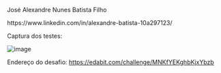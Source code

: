 José Alexandre Nunes Batista Filho
<p> https://www.linkedin.com/in/alexandre-batista-10a297123/<p>
Captura dos testes:

![image](https://user-images.githubusercontent.com/89105629/161075562-e8352793-ccf5-4b2e-8ad3-cca160772ec4.png)

Endereço do desafio: https://edabit.com/challenge/MNKfYEKghbKjxYbzb
